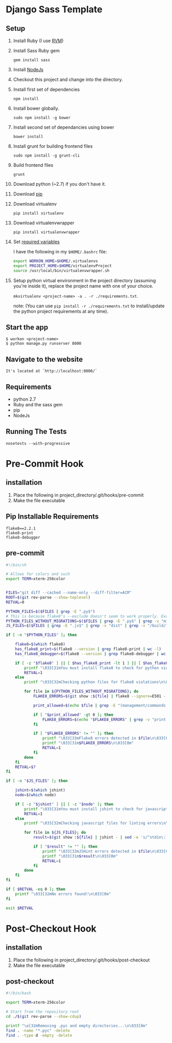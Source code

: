 Django Sass Template
====================

Setup
-----

1. Install Ruby (I use [RVM](http://rvm.io/rvm/install))
2. Install Sass Ruby gem

    `gem install sass`

3. Install [NodeJs](http://nodejs.org/)
4. Checkout this project and change into the directory.
5. Install first set of dependencies

    `npm install`

6. Install bower globally.

    `sudo npm install -g bower`

7. Install second set of dependancies using bower

    `bower install`

8. Install grunt for building frontend files

    `sudo npm install -g grunt-cli`

9. Build frontend files

    `grunt`

10. Download python (~2.7) if you don't have it.
11. Download [pip](https://pip.readthedocs.org/en/latest/installing.html)
12. Download virtualenv

    `pip install virtualenv`

13. Download virtualenvwrapper

    `pip install virtualenvwrapper`

14. Set [required variables](http://virtualenvwrapper.readthedocs.org/en/latest/install.html)

    I have the following in my `$HOME/.bashrc` file:
    ```sh
    export WORKON_HOME=$HOME/.virtualenvs
    export PROJECT_HOME=$HOME/virtualenvProject
    source /usr/local/bin/virtualenvwrapper.sh
    ```

15. Setup python virtual environment in the project directory (assuming you're inside it), replace the project name with one of your choice.

    `mkvirtualenv <project-name> -a . -r ./requirements.txt`.

    note: (You can use `pip install -r ./requirements.txt` to install/update the python project requirements at any time).


Start the app
-------------

    $ workon <project-name>
    $ python manage.py runserver 8000

Navigate to the website
-----------------------

    It's located at `http://localhost:8000/`

Requirements
------------

* python 2.7
* Ruby and the sass gem
* pip
* NodeJs


Running The Tests
-----------------
`nosetests --with-progressive`

Pre-Commit Hook
===============

installation
------------

1. Place the following in project_directory/.git/hooks/pre-commit
2. Make the file executable

Pip Installable Requirements
----------------------------
```
flake8==2.2.1
flake8-print
flake8-debugger
```

pre-commit
----------

```bash
#!/bin/sh

# Allows for colors and such
export TERM=xterm-256color


FILES="git diff --cached --name-only --diff-filter=ACM"
ROOT=$(git rev-parse --show-toplevel)
RETVAL=0

PYTHON_FILES=$($FILES | grep -E ".py$")
# This is because flake8's --exclude doesn't seem to work properly. Exclude via grep.
PYTHON_FILES_WITHOUT_MIGRATIONS=$($FILES | grep -E ".py$" | grep -v "migrations/")
JS_FILES=$($FILES | grep -E ".js$" | grep -v "dist" | grep -v "/build/")

if [ -n "$PYTHON_FILES" ]; then

    flake8=$(which flake8)
    has_flake8_print=$(flake8 --version | grep flake8-print | wc -l)
    has_flake8_debugger=$(flake8 --version | grep flake8-debugger | wc -l)

    if [ -z "$flake8" ] || [ $has_flake8_print -lt 1 ] || [ $has_flake8_debugger -lt 1 ]; then
        printf "\033[31mYou must install flake8 to check for python violations; sudo pip install flake8==2.2.1; sudo pip install flake8-print; sudo pip install flake8-debugger;\n\033[0m"
        RETVAL=1
    else
        printf "\033[32mChecking python files for flake8 violations\n\033[0m"

        for file in ${PYTHON_FILES_WITHOUT_MIGRATIONS}; do
            FLAKE8_ERRORS=$(git show :${file} | flake8 --ignore=E501 - | sed -e 's/^stdin\:/line /g')

            print_allowed=$(echo $file | grep -E "(management/commands|manage.py|/scripts|settings.py)" | wc -l)

            if [ "$print_allowed" -gt 0 ]; then
                FLAKE8_ERRORS=$(echo "$FLAKE8_ERRORS" | grep -v "print statement")
            fi

            if [ "$FLAKE8_ERRORS" != "" ]; then
                printf "\033[33mFlake8 errors detected in $file\n\033[0m"
                printf "\033[31m$FLAKE8_ERRORS\n\033[0m"
                RETVAL=1
            fi
        done
    fi
    RETVAL=$?
fi

if [ -n "$JS_FILES" ]; then

    jshint=$(which jshint)
    node=$(which node)

    if [ -z "$jshint" ] || [ -z "$node" ]; then
        printf "\033[31mYou must install jshint to check for javascript violations; sudo npm install -g jshint\n\033[0m"
        RETVAL=1
    else
        printf "\033[32mChecking javascript files for linting errors\n\033[0m"

        for file in ${JS_FILES}; do
            result=$(git show :${file} | jshint - | sed -e 's/^stdin\: line/line/g')

            if [ "$result" != "" ]; then
                printf "\033[33mJSHint errors detected in $file\n\033[0m"
                printf "\033[31m$result\n\033[0m"
                RETVAL=1
            fi
        done
    fi
fi

if [ $RETVAL -eq 0 ]; then
    printf "\033[32mNo errors found!\n\033[0m"
fi

exit $RETVAL
```

Post-Checkout Hook
==================

installation
------------

1. Place the following in project_directory/.git/hooks/post-checkout
2. Make the file executable

post-checkout
-------------

```bash
#!/bin/bash

export TERM=xterm-256color

# Start from the repository root
cd ./$(git rev-parse --show-cdup)

printf "\e[32mRemoving .pyc and empty directories...\n\033[0m"
find . -name "*.pyc" -delete
find . -type d -empty -delete
```
